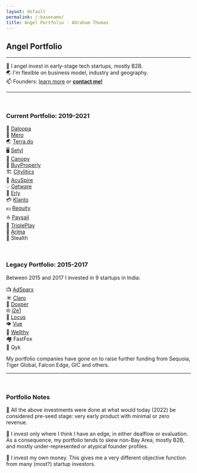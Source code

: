 ```yaml
---
layout: default
permalink: /:basename/
title: Angel Portfolio · Abraham Thomas
---
```


## Angel Portfolio

----

🦋 I angel invest in early-stage tech startups, mostly B2B.  
🌏 I'm flexible on business model, industry and geography.  
📫 Founders: [learn more](/angel) or **[contact me!](/contact)**  

----

<br/>

### Current Portfolio: 2019-2021

🧠 [Daloopa](https://www.daloopa.com/)  
🏢 [Mero](https://mero.co/)  
🌏 [Terra.do](https://terra.do)  
🖥️ [Setyl](https://www.setyl.com/)  
🏫 [Canopy](https://www.canopyanalytics.com/)  
🏡 [BuyProperly](https://buyproperly.ca/)  
🏗️ [Citylitics](https://citylitics.com/)  
🤝 [AcuSpire](https://acuspire.ai/)  
💡 [Getware](https://www.getware.ai)  
🚚 [Erly](https://www.geterly.com)  
💳 [Klanto](https://www.klanto.com)  
💵 [Requity](https://www.requityhomes.com)  
⛵️ [Paysail](https://paysail.us)  
🎲 [TriplePlay](https://tripleplay.ai)  
🛒 [Arima](https://www.arimadata.com)  
🥷 Stealth

<br/>

### Legacy Portfolio: 2015-2017

Between 2015 and 2017 I invested in 9 startups in India:

📺 [AdSparx](https://www.adsparx.com/)  
☀️ [Claro](https://www.claroenergy.in/)  
🔬 [Doxper](http://doxper.com/)  
🌐 [i2e1](https://i2e1.com/)  
🚛 [Locus](https://locus.sh/)  
👁️ [Vue](https://vue.ai/)  
💊 [Wellthy](https://wellthytherapeutics.com/)  
🏘️ FastFox  
🧰 Qyk  

My portfolio companies have gone on to raise further funding from Sequoia, Tiger Global, Falcon Edge, GIC and others. 

----

<br/>

### Portfolio Notes

🌱 All the above investments were done at what would today (2022) be considered pre-seed stage: very early product with minimal or zero revenue.

🧭 I invest only where I think I have an edge, in either dealflow or evaluation.  As a consequence, my portfolio tends to skew non-Bay Area, mostly B2B, and mostly under-represented or atypical founder profiles.

🎯 I invest my own money.  This gives me a very different objective function from many (most?) startup investors. 


<!--
In addition to investing directly in startups, I am an LP in and advisor to [GrowX Ventures](http://www.growxventures.com/), who I believe to be India's best seed-stage venture capital firm.  
-->

<br/>
<br/>